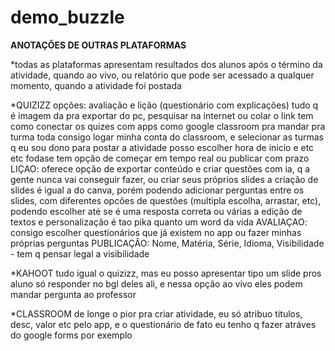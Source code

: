 # demo_buzzle

**ANOTAÇÕES DE OUTRAS PLATAFORMAS**

*todas as plataformas apresentam resultados dos alunos após o término da atividade, quando ao vivo, ou relatório que pode ser acessado a qualquer momento, quando a atividade foi postada

*QUIZIZZ
  opções: avaliação e lição (questionário com explicações)
  tudo q é imagem da pra exportar do pc, pesquisar na internet ou colar o link
  tem como conectar os quizes com apps como google classroom pra mandar pra turma toda
    consigo logar minha conta do classroom, e selecionar as turmas q eu sou dono para postar a atividade
    posso escolher hora de inicio e etc etc fodase
  tem opção de começar em tempo real ou publicar com prazo
  LIÇAO:
    oferece opção de exportar conteúdo e criar questões com ia, q a gente nunca vai conseguir fazer, ou criar seus próprios slides
    a criação de slides é igual a do canva, porém podendo adicionar perguntas entre os slides, com diferentes opcões de questões (multipla escolha, arrastar, etc), podendo escolher até se é uma resposta correta ou várias
    a edição de textos e personalização é tao pika quanto um word da vida
  AVALIAÇAO:
    consigo escolher questionários que já existem no app ou fazer minhas próprias perguntas
  PUBLICAÇÃO:
    Nome, Matéria, Série, Idioma, Visibilidade - tem q pensar legal a visibilidade
  
*KAHOOT
  tudo igual o quizizz, mas eu posso apresentar tipo um slide pros aluno só responder no bgl deles ali, e nessa opção ao vivo eles podem mandar pergunta ao professor

*CLASSROOM
  de longe o pior pra criar atividade, eu só atribuo titulos, desc, valor etc pelo app, e o questionário de fato eu tenho q fazer atráves do google forms por exemplo
